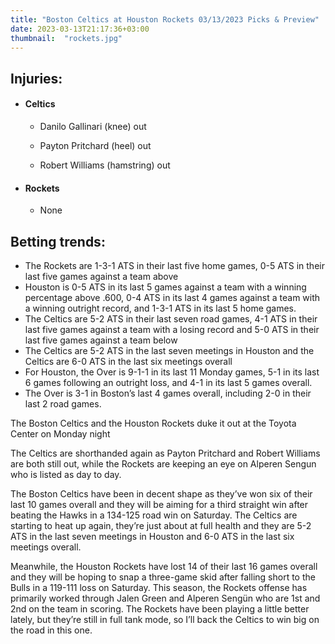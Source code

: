 ```yaml
---
title: "Boston Celtics at Houston Rockets 03/13/2023 Picks & Preview"
date: 2023-03-13T21:17:36+03:00
thumbnail:  "rockets.jpg"
---
```


## Injuries:

  - #### Celtics

    - Danilo Gallinari (knee) out

    - Payton Pritchard (heel) out

    - Robert Williams (hamstring) out

  - #### Rockets

    - None

## Betting trends:

  - The Rockets are 1-3-1 ATS in their last five home games, 0-5 ATS in their last five games against a team above
  - Houston is 0-5 ATS in its last 5 games against a team with a winning percentage above .600, 0-4 ATS in its last 4 games against a team with a winning outright record, and 1-3-1 ATS in its last 5 home games.
  - The Celtics are 5-2 ATS in their last seven road games, 4-1 ATS in their last five games against a team with a losing record and 5-0 ATS in their last five games against a team below
  - The Celtics are 5-2 ATS in the last seven meetings in Houston and the Celtics are 6-0 ATS in the last six meetings overall
  - For Houston, the Over is 9-1-1 in its last 11 Monday games, 5-1 in its last 6 games following an outright loss, and 4-1 in its last 5 games overall.
  - The Over is 3-1 in Boston’s last 4 games overall, including 2-0 in their last 2 road games.


The Boston Celtics and the Houston Rockets duke it out at the Toyota Center on Monday night


The Celtics are shorthanded again as Payton Pritchard and Robert Williams are both still out, while the Rockets are keeping an eye on Alperen Sengun who is listed as day to day.


The Boston Celtics have been in decent shape as they’ve won six of their last 10 games overall and they will be aiming for a third straight win after beating the Hawks in a 134-125 road win on Saturday. The Celtics are starting to heat up again, they’re just about at full health and they are 5-2 ATS in the last seven meetings in Houston and 6-0 ATS in the last six meetings overall.

Meanwhile, the Houston Rockets have lost 14 of their last 16 games overall and they will be hoping to snap a three-game skid after falling short to the Bulls in a 119-111 loss on Saturday. This season, the Rockets offense has primarily worked through Jalen Green and Alperen Sengün who are 1st and 2nd on the team in scoring. The Rockets have been playing a little better lately, but they’re still in full tank mode, so I’ll back the Celtics to win big on the road in this one.

